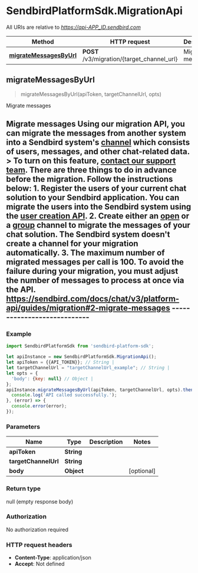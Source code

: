 # SendbirdPlatformSdk.MigrationApi

All URIs are relative to *https://api-APP_ID.sendbird.com*

Method | HTTP request | Description
------------- | ------------- | -------------
[**migrateMessagesByUrl**](MigrationApi.md#migrateMessagesByUrl) | **POST** /v3/migration/{target_channel_url} | Migrate messages



## migrateMessagesByUrl

> migrateMessagesByUrl(apiToken, targetChannelUrl, opts)

Migrate messages

## Migrate messages  Using our migration API, you can migrate the messages from another system into a Sendbird system&#39;s [channel](https://sendbird.com/docs/chat/v3/platform-api/guides/channel-types) which consists of users, messages, and other chat-related data.  &gt; To turn on this feature, [contact our support team](https://dashboard.sendbird.com/settings/contact_us).  There are three things to do in advance before the migration. Follow the instructions below:  1. Register the users of your current chat solution to your Sendbird application. You can migrate the users into the Sendbird system using the [user creation API](https://sendbird.com/docs/chat/v3/platform-api/guides/user#2-create-a-user). 2. Create either an [open](https://sendbird.com/docs/chat/v3/platform-api/guides/open-channel#2-create-a-channel) or a [group](https://sendbird.com/docs/chat/v3/platform-api/guides/group-channel#2-create-a-channel) channel to migrate the messages of your chat solution. The Sendbird system doesn&#39;t create a channel for your migration automatically. 3. The maximum number of migrated messages per call is 100. To avoid the failure during your migration, you must adjust the number of messages to process at once via the API.  https://sendbird.com/docs/chat/v3/platform-api/guides/migration#2-migrate-messages ----------------------------

### Example

```javascript
import SendbirdPlatformSdk from 'sendbird-platform-sdk';

let apiInstance = new SendbirdPlatformSdk.MigrationApi();
let apiToken = {{API_TOKEN}}; // String | 
let targetChannelUrl = "targetChannelUrl_example"; // String | 
let opts = {
  'body': {key: null} // Object | 
};
apiInstance.migrateMessagesByUrl(apiToken, targetChannelUrl, opts).then(() => {
  console.log('API called successfully.');
}, (error) => {
  console.error(error);
});

```

### Parameters


Name | Type | Description  | Notes
------------- | ------------- | ------------- | -------------
 **apiToken** | **String**|  | 
 **targetChannelUrl** | **String**|  | 
 **body** | **Object**|  | [optional] 

### Return type

null (empty response body)

### Authorization

No authorization required

### HTTP request headers

- **Content-Type**: application/json
- **Accept**: Not defined

